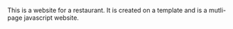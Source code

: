 This is a website for a restaurant. It is created on a template and is a mutli-page javascript website.
